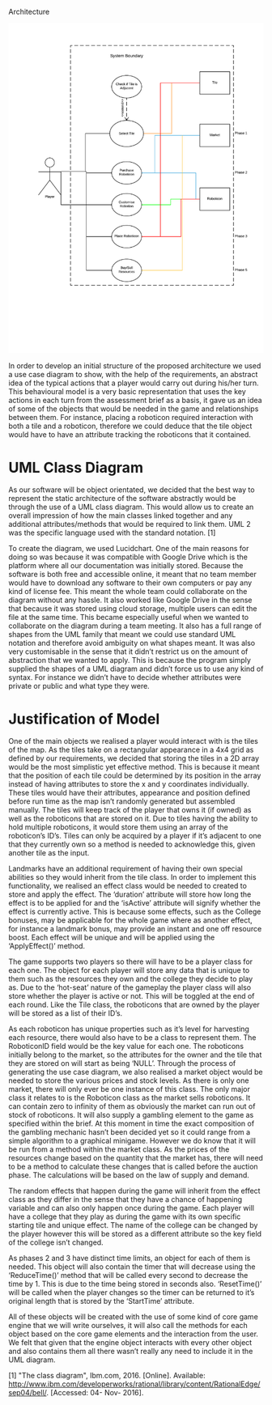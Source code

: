 Architecture

![image alt text](image_0.png)

In order to develop an initial structure of the proposed architecture we used a use case diagram to show, with the help of the requirements, an abstract idea of the typical actions that a player would carry out during his/her turn. This behavioural model is a very basic representation that uses the key actions in each turn from the assessment brief as a basis, it gave us an idea of some of the objects that would be needed in the game and relationships between them. For instance, placing a roboticon required interaction with both a tile and a roboticon, therefore we could deduce that the tile object would have to have an attribute tracking the roboticons that it contained.

# UML Class Diagram

As our software will be object orientated, we decided that the best way to represent the static architecture of the software abstractly would be through the use of a UML class diagram. This would allow us to create an overall impression of how the main classes linked together and any additional attributes/methods that would be required to link them. UML 2 was the specific language used with the standard notation. [1]

To create the diagram, we used Lucidchart. One of the main reasons for doing so was because it was compatible with Google Drive which is the platform where all our documentation was initially stored. Because the software is both free and accessible online, it meant that no team member would have to download any software to their own computers or pay any kind of license fee. This meant the whole team could collaborate on the diagram without any hassle. It also worked like Google Drive in the sense that because it was stored using cloud storage, multiple users can edit the file at the same time. This became especially useful when we wanted to collaborate on the diagram during a team meeting. It also has a full range of shapes from the UML family that meant we could use standard UML notation and therefore avoid ambiguity on what shapes meant. It was also very customisable in the sense that it didn’t restrict us on the amount of abstraction that we wanted to apply. This is because the program simply supplied the shapes of a UML diagram and didn’t force us to use any kind of syntax. For instance we didn’t have to decide whether attributes were private or public and what type they were.       

# Justification of Model

One of the main objects we realised a player would interact with is the tiles of the map. As the tiles take on a rectangular appearance in a 4x4 grid as defined by our requirements, we decided that storing the tiles in a 2D array would be the most simplistic yet effective method. This is because it meant that the position of each tile could be determined by its position in the array instead of having attributes to store the x and y coordinates individually. These tiles would have their attributes, appearance and position defined before run time as the map isn’t randomly generated but assembled manually. The tiles will keep track of the player that owns it (if owned) as well as the roboticons that are stored on it. Due to tiles having the ability to hold multiple roboticons, it would store them using an array of the roboticon’s ID’s. Tiles can only be acquired by a player if it’s adjacent to one that they currently own so a method is needed to acknowledge this, given another tile as the input. 

Landmarks have an additional requirement of having their own special abilities so they would inherit from the tile class. In order to implement this functionality, we realised an effect class would be needed to created to store and apply the effect. The ‘duration’ attribute will store how long the effect is to be applied for and the ‘isActive’ attribute will signify whether the effect is currently active. This is because some effects, such as the College bonuses, may be applicable for the whole game where as another effect, for instance a landmark bonus, may provide an instant and one off resource boost. Each effect will be unique and will be applied using the ‘ApplyEffect()’ method. 

The game supports two players so there will have to be a player class for each one. The object for each player will store any data that is unique to them such as the resources they own and the college they decide to play as. Due to the ‘hot-seat’ nature of the gameplay the player class will also store whether the player is active or not. This will be toggled at the end of each round. Like the Tile class, the roboticons that are owned by the player will be stored as a list of their ID’s.

As each roboticon has unique properties such as it’s level for harvesting each resource, there would also have to be a class to represent them. The RoboticonID field would be the key value for each one. The roboticons initially belong to the market, so the attributes for the owner and the tile that they are stored on will start as being ‘NULL’. Through the process of generating the use case diagram, we also realised a market object would be needed to store the various prices and stock levels. As there is only one market, there will only ever be one instance of this class. The only major class it relates to is the Roboticon class as the market sells roboticons. It can contain zero to infinity of them as obviously the market can run out of stock of roboticons. It will also supply a gambling element to the game as specified within the brief. At this moment in time the exact composition of the gambling mechanic hasn’t been decided yet so it could range from a simple algorithm to a graphical minigame. However we do know that it will be run from a method within the market class. As the prices of the resources change based on the quantity that the market has, there will need to be a method to calculate these changes that is called before the auction phase. The calculations will be based on the law of supply and demand.

The random effects that happen during the game will inherit from the effect class as they differ in the sense that they have a chance of happening variable and can also only happen once during the game. Each player will have a college that they play as during the game with its own specific starting tile and unique effect. The name of the college can be changed by the player however this will be stored as a different attribute so the key field of the college isn’t changed.

As phases 2 and 3 have distinct time limits, an object for each of them is needed. This object will also contain the timer that will decrease using the ‘ReduceTime()’ method that will be called every second to decrease the time by 1. This is due to the time being stored in seconds also. ‘ResetTime()’ will be called when the player changes so the timer can be returned to it’s original length that is stored by the ‘StartTime’ attribute.

All of these objects will be created with the use of some kind of core game engine that we will write ourselves, it will also call the methods for each object based on the core game elements and the interaction from the user. We felt that given that the engine object interacts with every other object and also contains them all there wasn’t really any need to include it in the UML diagram. 

[1] "The class diagram", Ibm.com, 2016. [Online]. Available: http://www.ibm.com/developerworks/rational/library/content/RationalEdge/sep04/bell/. [Accessed: 04- Nov- 2016].

